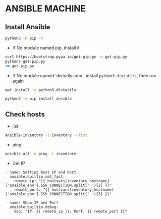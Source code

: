 # ANSIBLE MACHINE

## Install Ansible

```sh
python3 -m pip -V
```

- If No module named pip, install it

```sh
curl https://bootstrap.pypa.io/get-pip.py -o get-pip.py
python3 get-pip.py
rm get-pip.py
```

- If No module named 'distutils.cmd', install `python3-distutils`, then run again

```sh
apt install -y python3-distutils
```

```sh
python3 -m pip install ansible
```

## Check hosts

- list

```sh
ansible-inventory -i inventory --list
```

- ping

```sh
ansible all -m ping -i inventory
```

- Get IP

```ansible
- name: Setting host IP and Port
  ansible.builtin.set_fact:
    remote_ip: "{{ hostvars[inventory_hostname]['ansible_env'].SSH_CONNECTION.split(' ')[2] }}"
    remote_port: "{{ hostvars[inventory_hostname]['ansible_env'].SSH_CONNECTION.split(' ')[3] }}"

- name: Show IP and Port
  ansible.builtin.debug:
    msg: "IP: {{ remote_ip }}, Port: {{ remote_port }}"
```
